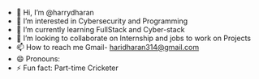 - 👋 Hi, I’m @harrydharan
- 👀 I’m interested in Cybersecurity and Programming 
- 🌱 I’m currently learning FullStack and Cyber-stack
- 💞️ I’m looking to collaborate on Internship and jobs to work on Projects
- 📫 How to reach me Gmail- haridharan314@gmail.com
- 😄 Pronouns: 
- ⚡ Fun fact: Part-time Cricketer 

<!---
harrydharan/harrydharan is a ✨ special ✨ repository because its `README.md` (this file) appears on your GitHub profile.
You can click the Preview link to take a look at your changes.
--->
